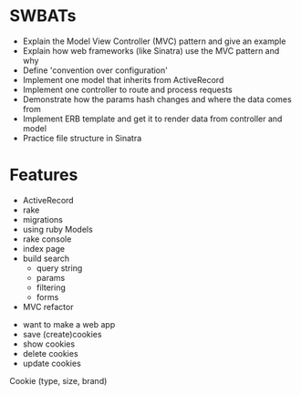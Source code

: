 
# SWBATs
* Explain the Model View Controller (MVC) pattern and give an example
* Explain how web frameworks (like Sinatra) use the MVC pattern and why
* Define 'convention over configuration'
* Implement one model that inherits from ActiveRecord
* Implement one controller to route and process requests
* Demonstrate how the params hash changes and where the data comes from
* Implement ERB template and get it to render data from controller and model
* Practice file structure in Sinatra

# Features
  * ActiveRecord
  * rake
  * migrations
  * using ruby Models
  * rake console
  * index page
  * build search
    * query string
    * params
    * filtering
    * forms
  * MVC refactor

- want to make a web app
- save (create)cookies
- show cookies
- delete cookies
- update cookies


Cookie (type, size, brand)
